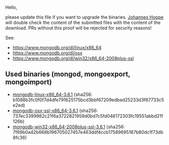 Hello,

please update this file if you want to upgrade the binaries.
[Johannes Hoppe](https://github.com/johanneshoppe) will double check the content of the submitted files with the content of the download.
PRs without this proof will be rejected for security reasons!

See:
* https://www.mongodb.org/dl/linux/x86_64
* https://www.mongodb.org/dl/osx
* https://www.mongodb.org/dl/win32/x86_64-2008plus-ssl

## Used binaries (mongod, mongoexport, mongoimport)

* [mongodb-linux-x86_64-3.6.1](http://downloads.mongodb.org/linux/mongodb-linux-x86_64-4.0.2.tgz?_ga=2.226738654.2109637469.1528191926-586158846.1509018881) (sha256: b1088b3fc0f0f7d4dfe791625175bcd3bbf67209edbed25233d3f67733c5e2ed)
* [mongodb-osx-ssl-x86_64-3.6.1](http://downloads.mongodb.org/osx/mongodb-osx-ssl-x86_64-4.0.2.tgz?_ga=2.267591757.2109637469.1528191926-586158846.1509018881) (sha256: 737ec3399982c21f6a3722821959d0bd7c5fd046172303fc19551abbd21f126b)
* [mongodb-win32-x86_64-2008plus-ssl-3.6.1](http://downloads.mongodb.org/win32/mongodb-win32-x86_64-2008plus-ssl-4.0.2.zip?_ga=2.263446735.2109637469.1528191926-586158846.1509018881) (sha256: 7f69b0a42b668b196705027457e463ddf4ccb17589695187b80dc1f73db8fc36)